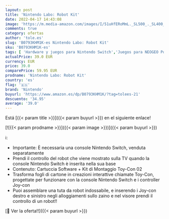 ```yaml
---
layout: post
title: 'Nintendo Labo: Robot Kit'
date: 2022-04-17 14:43:08
image: 'https://m.media-amazon.com/images/I/51uHfERoMmL._SL500_._SL400_.jpg'
comments: true
category: ofertas
author: 'tole.es'
slug: 'B0793KHM1K-es Nintendo Labo: Robot Kit'
sku: 'B0793KHM1K-es'
tags: [ 'Hardware y juegos para Nintendo Switch','Juegos para NEOGEO Pocket','Juegos para Nintendo Switch','NEOGEO Pocket: Juegos, consolas y accesorios','Sistemas de juego heredados portátiles','Sistemas heredados','Videojuegos','nintendo','🇪🇸', ]
actualPrice: 39.0 EUR
currency: EUR
price: 39.0
comparePrice: 59.95 EUR
prodname: 'Nintendo Labo: Robot Kit'
country: 'es'
flag: '🇪🇸'
brand: 'Nintendo'
buyurl: 'https://www.amazon.es/dp/B0793KHM1K/?tag=tolees-21'
descuento: '34.95'
average: '39.0'
---
```


Está [{{< param title >}}]({{< param buyurl >}}) en el siguiente enlace!

[![{{< param prodname >}}]({{< param image >}})]({{< param buyurl >}})

ℹ️:

- Importante: È necessaria una console Nintendo Switch, venduta separatamente
- Prendi il controllo del robot che viene mostrato sulla TV quando la console Nintendo Switch è inserita nella sua base
- Contenuto: Cartuccia Software + Kit di Montaggio Toy-Con 02
- Trasforma fogli di cartone in creazioni interattive chiamate Toy-Con, progettate per funzionare con la console Nintendo Switch e i controller Joy-con
- Puoi assemblare una tuta da robot indossabile, e inserendo i Joy-con destro e sinistro negli alloggiamenti sullo zaino e nel visore prendi il controllo di un robot!!

[🛒 Ver la oferta!!]({{< param buyurl >}})
